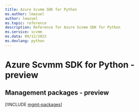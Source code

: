 ```yaml
---
title: Azure Scvmm SDK for Python
ms.author: lmazuel
author: lmazuel
ms.topic: reference
description: Reference for Azure Scvmm SDK for Python
ms.service: scvmm
ms.data: 09/12/2022
ms.devlang: python
---
```

# Azure Scvmm SDK for Python - preview

## Management packages - preview
[!INCLUDE [mgmt-packages](scvmm-mgmt-index.md)]